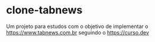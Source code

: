 # clone-tabnews
Um projeto para estudos com o objetivo de implementar o https://www.tabnews.com.br seguindo o https://curso.dev
